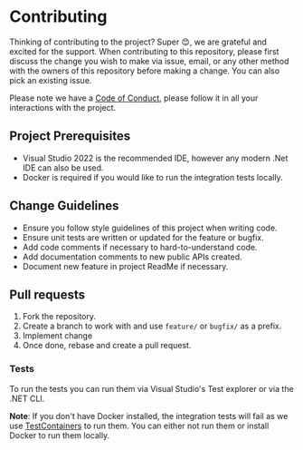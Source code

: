 # Contributing

Thinking of contributing to the project? Super 😊, we are grateful and excited for the support. When contributing to this repository, please first discuss the change you wish to make via issue, email, or any other method with the owners of this repository before making a change. You can also pick an existing issue.

Please note we have a [Code of Conduct](https://github.com/mishael-o/Dapper.SimpleSqlBuilder/blob/main/docs/CODE_OF_CONDUCT.md), please follow it in all your interactions with the project.

## Project Prerequisites

- Visual Studio 2022 is the recommended IDE, however any modern .Net IDE can also be used.
- Docker is required if you would like to run the integration tests locally.

## Change Guidelines

- Ensure you follow style guidelines of this project when writing code.
- Ensure unit tests are written or updated for the feature or bugfix.
- Add code comments if necessary to hard-to-understand code.
- Add documentation comments to new public APIs created.
- Document new feature in project ReadMe if necessary.

## Pull requests

1. Fork the repository.
2. Create a branch to work with and use `feature/` or `bugfix/` as a prefix.
3. Implement change
4. Once done, rebase and create a pull request.

### Tests

To run the tests you can run them via Visual Studio's Test explorer or via the .NET CLI.

**Note**: If you don't have Docker installed, the integration tests will fail as we use [TestContainers](https://github.com/testcontainers/testcontainers-dotnet) to run them. You can either not run them or install Docker to run them locally.
